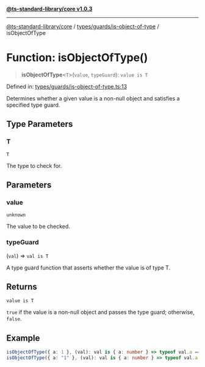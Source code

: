 [**@ts-standard-library/core v1.0.3**](../../../../README.md)

***

[@ts-standard-library/core](../../../../modules.md) / [types/guards/is-object-of-type](../README.md) / isObjectOfType

# Function: isObjectOfType()

> **isObjectOfType**\<`T`\>(`value`, `typeGuard`): `value is T`

Defined in: [types/guards/is-object-of-type.ts:13](https://github.com/gabaudette/ts-stdlib/blob/be448e6a9d9c20c6c2f27f6550ce4e65fc8c9b89/packages/core/src/types/guards/is-object-of-type.ts#L13)

Determines whether a given value is a non-null object and satisfies a specified type guard.

## Type Parameters

### T

`T`

The type to check for.

## Parameters

### value

`unknown`

The value to be checked.

### typeGuard

(`val`) => `val is T`

A type guard function that asserts whether the value is of type T.

## Returns

`value is T`

`true` if the value is a non-null object and passes the type guard; otherwise, `false`.

## Example

```ts
isObjectOfType({ a: 1 }, (val): val is { a: number } => typeof val.a === "number"); // true
isObjectOfType({ a: "1" }, (val): val is { a: number } => typeof val.a === "number"); // false
```
